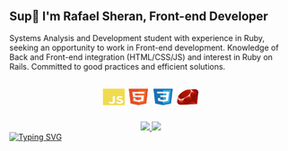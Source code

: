 ## Sup🤙 I'm Rafael Sheran, Front-end Developer

Systems Analysis and Development student with experience in Ruby, seeking an opportunity to work in Front-end development. Knowledge of Back and Front-end integration (HTML/CSS/JS) and interest in Ruby on Rails. Committed to good practices and efficient solutions.

<div align="center"><br>
  <img align="center" alt="Rafa-Js" height="30" width="40" src="https://raw.githubusercontent.com/devicons/devicon/master/icons/javascript/javascript-plain.svg">
  <img align="center" alt="Rafa-HTML" height="30" width="40" src="https://raw.githubusercontent.com/devicons/devicon/master/icons/html5/html5-original.svg">
  <img align="center" alt="Rafa-CSS" height="30" width="40" src="https://raw.githubusercontent.com/devicons/devicon/master/icons/css3/css3-original.svg">
  <img align="center" alt="Rafa-Ruby" height="30" width="40" src="https://raw.githubusercontent.com/devicons/devicon/master/icons/ruby/ruby-original.svg">
</div>
  
  ##
 
<div align="center">
 
  <a href="https://www.linkedin.com/in/rafaella-ballerini-45875016a" target="_blank">
  <img src="https://img.shields.io/badge/-LinkedIn-%23333?style=for-the-badge&logo=linkedin&logoColor=white" target="_blank">
</a>
  <a href="https://www.linkedin.com/in/rafaella-ballerini-45875016a" target="_blank">
  <img src="https://img.shields.io/badge/-LinkedIn-black?style=for-the-badge&logo=linkedin&logoColor=white" target="_blank">
</a>
  
</div>
<a href="https://git.io/typing-svg"><img src="https://readme-typing-svg.demolab.com?font=Fira+Code&duration=4000&center=true&vCenter=true&pause=1000&color=fcdc4f&random=false&width=435&lines=If+you+found+something+useful+here!;If+you+liked+it!;Please+give+me+a+star+%E2%AD%90%EF%B8%8F!;Please+follow+me!" alt="Typing SVG" /></a>




